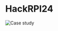 # HackRPI24

![Case study](https://github.com/user-attachments/assets/b62912a0-f356-4f62-b4dc-3615afad8353)
